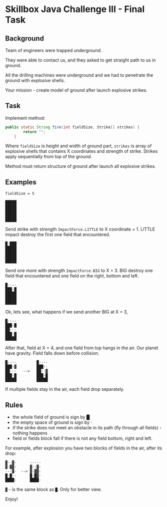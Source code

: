 # Skillbox Java Challenge III - Final Task

## Background

Team of engineers were trapped underground.

They were able to contact us, and they asked to 
get straight path to us in ground.

All the drilling machines were underground 
and we had to penetrate the ground with explosive shells.

Your mission - create model of ground after launch explosive strikes.

## Task

Implement method:

```java
public static String fire(int fieldSize, Strike[] strikes) {
        return "";
    }
```

Where `fieldSize` is height and width of ground part,
`strikes` is array of explosive shells that contains X coordinates
and strength of strike. Strikes apply sequentially from top of the ground.

Method must return structure of ground after launch all explosive strikes.

## Examples

`fieldSize = 5`

```
█████
█████
█████
█████
█████
```

Send strike with strength `ImpactForce.LITTLE` to X coordinate = 1.
LITTLE impact destroy the first one field that encountered.

```
█·███
█████
█████
█████
█████
```

Send one more with strength `ImpactForce.BIG` to X = 3.
BIG destroy one field that encountered and one field on the
right, bottom and left.

```
█····
███·█
█████
█████
█████
```

Ok, lets see, what happens if we send another BIG at X = 3,

```
█····
███·█
██···
███·█
█████
```

After that, field at X = 4, and one field from top hangs in the air.
Our planet have gravity. Field falls down before collision.
```
█····         █····   
███·▓         ███··
██···   -->   ██··▓
███·█         ███·█
█████         █████
```

If multiple fields stay in the air, each field drop separately.

## Rules

- the whole field of ground is sign by █
- the empty space of ground is sign by ·
- if the strike does not meet an obstacle
in its path (fly through all fields) - nothing happens
- field or fields block fall if there is not any field bottom, right and left.

For example, after explosion you have two blocks of fields in the air, after its drop:

```
▓··▓·      ·····
▓·▓▓·      ▓··▓·
···▓·  --> ▓·▓▓·
█·█··      █·█▓·
████·      ████·
```

`▓` - is the same block as  `█`. Only for better view.

Enjoy!